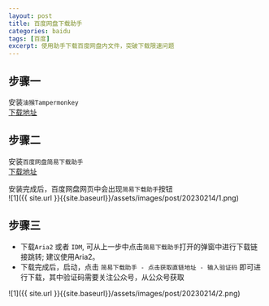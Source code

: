 ```yaml
---
layout: post
title: 百度网盘下载助手
categories: baidu
tags: [百度]
excerpt: 使用助手下载百度网盘内文件，突破下载限速问题
---
```


## 步骤一
安装`油猴Tampermonkey`    
[下载地址](https://www.extfans.com/)

## 步骤二
安装`百度网盘简易下载助手`  
[下载地址](https://greasyfork.org/zh-CN/scripts/418182-%E7%99%BE%E5%BA%A6%E7%BD%91%E7%9B%98%E7%AE%80%E6%98%93%E4%B8%8B%E8%BD%BD%E5%8A%A9%E6%89%8B-%E7%9B%B4%E9%93%BE%E4%B8%8B%E8%BD%BD%E5%A4%8D%E6%B4%BB%E7%89%88)  

安装完成后，百度网盘网页中会出现`简易下载助手`按钮  
![1]({{ site.url }}{{site.baseurl}}/assets/images/post/20230214/1.png)

## 步骤三  
- 下载`Aria2` 或者 `IDM`, 可从上一步中点击`简易下载助手`打开的弹窗中进行下载链接跳转; 建议使用Aria2。  
- 下载完成后，启动，点击 `简易下载助手 - 点击获取直链地址 - 输入验证码` 即可进行下载，其中验证码需要关注公众号，从公众号获取  

![1]({{ site.url }}{{site.baseurl}}/assets/images/post/20230214/2.png)
